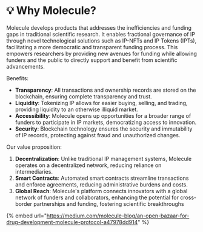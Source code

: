 # 💡 Why Molecule?

Molecule develops products that addresses the inefficiencies and funding gaps in traditional scientific research. It enables fractional governance of IP through novel technological solutions such as IP-NFTs and IP Tokens (IPTs), facilitating a more democratic and transparent funding process. This empowers researchers by providing new avenues for funding while allowing funders and the public to directly support and benefit from scientific advancements.

Benefits:

* **Transparency**: All transactions and ownership records are stored on the blockchain, ensuring complete transparency and trust.&#x20;
* **Liquidity**: Tokenizing IP allows for easier buying, selling, and trading, providing liquidity to an otherwise illiquid market.
* **Accessibility**: Molecule opens up opportunities for a broader range of funders to participate in IP markets, democratizing access to innovation.
* **Security**: Blockchain technology ensures the security and immutability of IP records, protecting against fraud and unauthorized changes.

Our value proposition:

1. **Decentralization**: Unlike traditional IP management systems, Molecule operates on a decentralized network, reducing reliance on intermediaries.
2. **Smart Contracts**: Automated smart contracts streamline transactions and enforce agreements, reducing administrative burdens and costs.
3. **Global Reach**: Molecule's platform connects innovators with a global network of funders and collaborators, enhancing the potential for cross-border partnerships and funding, fostering scientific breakthroughs

{% embed url="https://medium.com/molecule-blog/an-open-bazaar-for-drug-development-molecule-protocol-a47978dd914" %}
